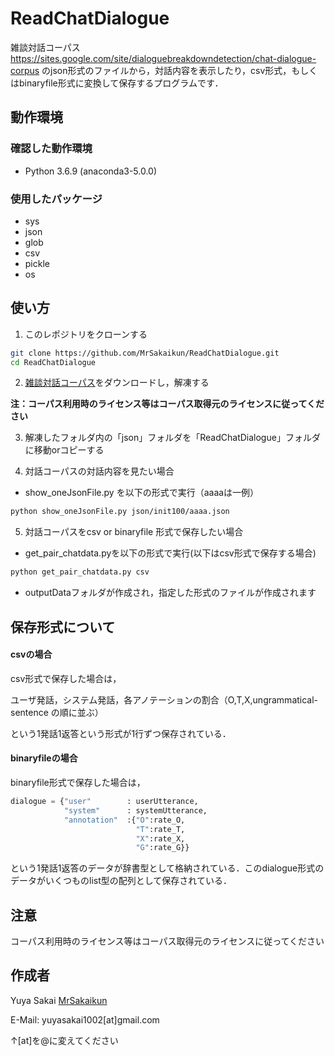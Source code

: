 # ReadChatDialogue

雑談対話コーパス　<https://sites.google.com/site/dialoguebreakdowndetection/chat-dialogue-corpus>
のjson形式のファイルから，対話内容を表示したり，csv形式，もしくはbinaryfile形式に変換して保存するプログラムです．

## 動作環境

### 確認した動作環境
* Python 3.6.9 (anaconda3-5.0.0)

### 使用したパッケージ
* sys
* json
* glob
* csv
* pickle
* os

## 使い方

1. このレポジトリをクローンする
```bash
git clone https://github.com/MrSakaikun/ReadChatDialogue.git
cd ReadChatDialogue
```

2. [雑談対話コーパス](https://sites.google.com/site/dialoguebreakdowndetection/chat-dialogue-corpus)をダウンロードし，解凍する

**注：コーパス利用時のライセンス等はコーパス取得元のライセンスに従ってください**

3. 解凍したフォルダ内の「json」フォルダを「ReadChatDialogue」フォルダに移動orコピーする

4. 対話コーパスの対話内容を見たい場合
  * show_oneJsonFile.py を以下の形式で実行（aaaaは一例）

  ```bash
  python show_oneJsonFile.py json/init100/aaaa.json
  ```

5. 対話コーパスをcsv or binaryfile 形式で保存したい場合
  * get_pair_chatdata.pyを以下の形式で実行(以下はcsv形式で保存する場合)
  ```bash
  python get_pair_chatdata.py csv
  ```
  * outputDataフォルダが作成され，指定した形式のファイルが作成されます



## 保存形式について
#### csvの場合

csv形式で保存した場合は，

ユーザ発話，システム発話，各アノテーションの割合（O,T,X,ungrammatical-sentence の順に並ぶ）

という1発話1返答という形式が1行ずつ保存されている．

#### binaryfileの場合

binaryfile形式で保存した場合は，

```python
dialogue = {"user"        : userUtterance,
            "system"      : systemUtterance,
            "annotation"  :{"O":rate_O,
                            "T":rate_T,
                            "X":rate_X,
                            "G":rate_G}}
```

という1発話1返答のデータが辞書型として格納されている．このdialogue形式のデータがいくつものlist型の配列として保存されている．


## 注意
コーパス利用時のライセンス等はコーパス取得元のライセンスに従ってください


## 作成者
Yuya Sakai [MrSakaikun](https://github.com/MrSakaikun)

E-Mail:
yuyasakai1002[at]gmail.com

↑[at]を@に変えてください
